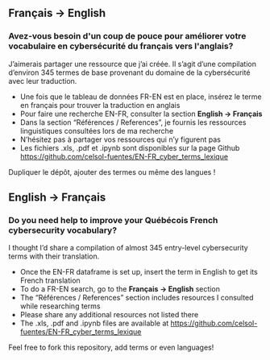 <h2><strong>Français -> English</strong></h2>
<h3>Avez-vous besoin d'un coup de pouce pour améliorer votre vocabulaire en cybersécurité du français vers l'anglais?</h3>

J’aimerais partager une ressource que j’ai créée. Il s’agit d’une compilation d’environ 345 termes de base provenant du domaine de la cybersécurité avec leur traduction.

- Une fois que le tableau de données FR-EN est en place, insérez le terme en français pour trouver la traduction en anglais
- Pour faire une recherche EN-FR, consulter la section **English -> Français**
- Dans la section “Références / References”, je fournis les ressources linguistiques consultées lors de ma recherche
- N’hésitez pas à partager vos ressources qui n’y figurent pas
- Les fichiers .xls, .pdf et .ipynb sont disponibles sur la page Github  https://github.com/celsol-fuentes/EN-FR_cyber_terms_lexique

Dupliquer le dépôt, ajouter des termes ou même des langues !

<h2><strong>English -> Français</strong></h2>
<h3>Do you need help to improve your Québécois French cybersecurity vocabulary?</h3>

I thought I’d share a compilation of almost 345 entry-level cybersecurity terms with their translation.

- Once the EN-FR dataframe is set up, insert the term in English to get its French translation
- To do a FR-EN search, go to the **Français -> English** section
- The “Références / References” section includes resources I consulted while researching terms
- Please share any additional resources not listed there
- The .xls, .pdf and .ipynb files are available at https://github.com/celsol-fuentes/EN-FR_cyber_terms_lexique  

Feel free to fork this repository, add terms or even languages!
